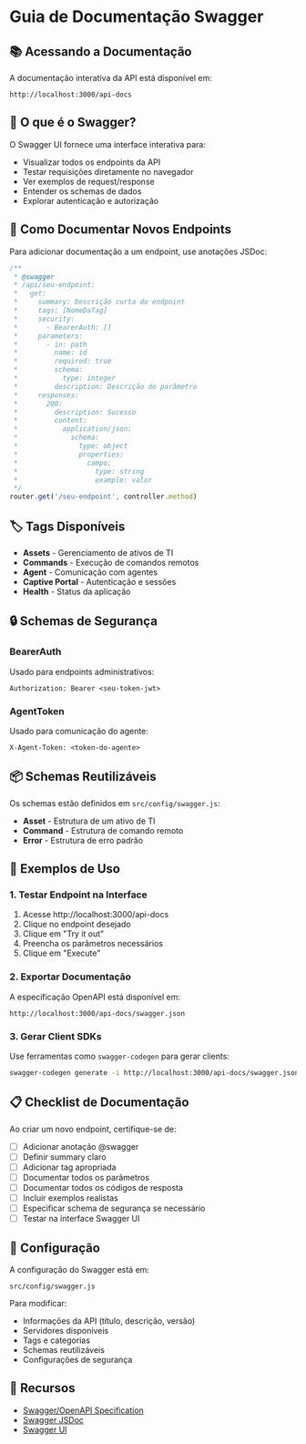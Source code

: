 # Guia de Documentação Swagger

## 📚 Acessando a Documentação

A documentação interativa da API está disponível em:

```
http://localhost:3000/api-docs
```

## 🎯 O que é o Swagger?

O Swagger UI fornece uma interface interativa para:
- Visualizar todos os endpoints da API
- Testar requisições diretamente no navegador
- Ver exemplos de request/response
- Entender os schemas de dados
- Explorar autenticação e autorização

## 📝 Como Documentar Novos Endpoints

Para adicionar documentação a um endpoint, use anotações JSDoc:

```javascript
/**
 * @swagger
 * /api/seu-endpoint:
 *   get:
 *     summary: Descrição curta do endpoint
 *     tags: [NomeDaTag]
 *     security:
 *       - BearerAuth: []
 *     parameters:
 *       - in: path
 *         name: id
 *         required: true
 *         schema:
 *           type: integer
 *         description: Descrição do parâmetro
 *     responses:
 *       200:
 *         description: Sucesso
 *         content:
 *           application/json:
 *             schema:
 *               type: object
 *               properties:
 *                 campo:
 *                   type: string
 *                   example: valor
 */
router.get('/seu-endpoint', controller.method)
```

## 🏷️ Tags Disponíveis

- **Assets** - Gerenciamento de ativos de TI
- **Commands** - Execução de comandos remotos
- **Agent** - Comunicação com agentes
- **Captive Portal** - Autenticação e sessões
- **Health** - Status da aplicação

## 🔒 Schemas de Segurança

### BearerAuth
Usado para endpoints administrativos:
```
Authorization: Bearer <seu-token-jwt>
```

### AgentToken
Usado para comunicação do agente:
```
X-Agent-Token: <token-do-agente>
```

## 📦 Schemas Reutilizáveis

Os schemas estão definidos em `src/config/swagger.js`:

- **Asset** - Estrutura de um ativo de TI
- **Command** - Estrutura de comando remoto
- **Error** - Estrutura de erro padrão

## 🚀 Exemplos de Uso

### 1. Testar Endpoint na Interface

1. Acesse http://localhost:3000/api-docs
2. Clique no endpoint desejado
3. Clique em "Try it out"
4. Preencha os parâmetros necessários
5. Clique em "Execute"

### 2. Exportar Documentação

A especificação OpenAPI está disponível em:
```
http://localhost:3000/api-docs/swagger.json
```

### 3. Gerar Client SDKs

Use ferramentas como `swagger-codegen` para gerar clients:
```bash
swagger-codegen generate -i http://localhost:3000/api-docs/swagger.json -l javascript -o ./client
```

## 📋 Checklist de Documentação

Ao criar um novo endpoint, certifique-se de:

- [ ] Adicionar anotação @swagger
- [ ] Definir summary claro
- [ ] Adicionar tag apropriada
- [ ] Documentar todos os parâmetros
- [ ] Documentar todos os códigos de resposta
- [ ] Incluir exemplos realistas
- [ ] Especificar schema de segurança se necessário
- [ ] Testar na interface Swagger UI

## 🔧 Configuração

A configuração do Swagger está em:
```
src/config/swagger.js
```

Para modificar:
- Informações da API (título, descrição, versão)
- Servidores disponíveis
- Tags e categorias
- Schemas reutilizáveis
- Configurações de segurança

## 📖 Recursos

- [Swagger/OpenAPI Specification](https://swagger.io/specification/)
- [Swagger JSDoc](https://github.com/Surnet/swagger-jsdoc)
- [Swagger UI](https://swagger.io/tools/swagger-ui/)
